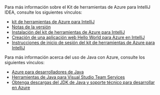 Para más información sobre el Kit de herramientas de Azure para IntelliJ IDEA, consulte los siguientes vínculos: 

* [kit de herramientas de Azure para IntelliJ](../intellij/azure-toolkit-for-intellij.md) 
* [Notas de la versión](https://github.com/Microsoft/azure-tools-for-java/releases) 
* [Instalación del kit de herramientas de Azure para IntelliJ](../intellij/azure-toolkit-for-intellij-installation.md) 
* [Creación de una aplicación web Hello World para Azure en IntelliJ](../intellij/azure-toolkit-for-intellij-create-hello-world-web-app.md) 
* [Instrucciones de inicio de sesión del kit de herramientas de Azure para IntelliJ](../intellij/azure-toolkit-for-intellij-sign-in-instructions.md) 

Para más información acerca del uso de Java con Azure, consulte los siguientes vínculos: 

* [Azure para desarrolladores de Java](https://docs.microsoft.com/java/azure/) 
* [Herramientas de Java para Visual Studio Team Services](/azure/devops/java/)
* [Obtenga descargas del JDK de Java y soporte técnico para desarrollar en Azure](https://aka.ms/azure-jdks)
<!-- TODO: Add URLs for Java in VSCode here --> 

